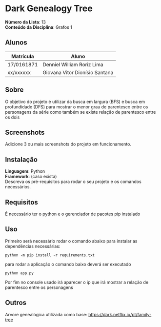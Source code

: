 # Dark Genealogy Tree

**Número da Lista**: 13<br>
**Conteúdo da Disciplina**: Grafos 1<br>

## Alunos
|Matrícula | Aluno |
| -- | -- |
| 17/0161871  |  Denniel William Roriz Lima |
| xx/xxxxxx  |  Giovana Vitor Dionísio Santana |

## Sobre 
O objetivo do projeto é utilizar da busca em largura (BFS) e busca em profundidade (DFS) para mostrar o menor grau de parentesco entre os personagens da série como também se existe relação de parentesco entre os dois

## Screenshots
Adicione 3 ou mais screenshots do projeto em funcionamento.

## Instalação 
**Linguagem**: Python <br>
**Framework**: (caso exista)<br>
Descreva os pré-requisitos para rodar o seu projeto e os comandos necessários.

## Requisitos
É necessário ter o python e o gerenciador de pacotes pip instalado

## Uso 
Primeiro será necessário rodar o comando abaixo para instalar as dependências necessárias:
```
python -m pip install -r requirements.txt
```
para rodar a aplicação o comando baixo deverá ser executado
```
python app.py
```

Por fim no console usado irá aparecer o ip que irá mostrar a relação de parentesco entre os personagens

## Outros 
Arvore genealógica utilizada como base: https://dark.netflix.io/pt/family-tree




